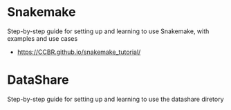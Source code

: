 # Snakemake
Step-by-step guide for setting up and learning to use Snakemake, with examples and use cases

- https://CCBR.github.io/snakemake_tutorial/

# DataShare
Step-by-step guide for setting up and learning to use the datashare diretory